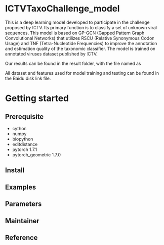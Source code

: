 # ICTVTaxoChallenge_model
   This is a deep learning model developed to participate in the challenge proposed by ICTV. Its primary function is to classify a set of unknown viral sequences. This model is based on GP-GCN (Gapped Pattern Graph Convolutional Networks) that utilizes RSCU (Relative Synonymous Codon Usage) and TNF (Tetra-Nucleotide Frequencies) to improve the annotation and estimation quality of the  taxonomic classifier. The model is trained on annotated viruses dataset published by ICTV.
   
   Our results can be found in the result folder, with the file named as 

   All dataset and features used for model training and testing can be found in the Baidu disk link file.
# Getting started 
## Prerequisite
* cython
* numpy
* biopython
* editdistance
* pytorch 1.7.1
* pytorch_geometric 1.7.0
## Install
## Examples
## Parameters
## Maintainer
## Reference
